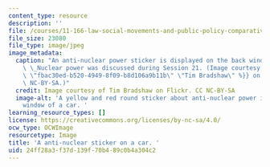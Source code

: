 ```yaml
---
content_type: resource
description: ''
file: /courses/11-166-law-social-movements-and-public-policy-comparative-and-international-experience-spring-2012/24ff28a3f37d139f70b489c0b4a304c2_11-166s12-th.jpg
file_size: 23080
file_type: image/jpeg
image_metadata:
  caption: "An anti-nuclear power sticker is displayed on the back window of a car.\
    \ \_Nuclear power was discussed during Session 21. (Image courtesy of {{% resource_link\
    \ \"fbac30ed-b520-4949-8f09-b8d106a9b11b\" \"Tim Bradshaw\" %}} on Flickr. CC\
    \ NC-BY-SA.)"
  credit: Image courtesy of Tim Bradshaw on Flickr. CC NC-BY-SA
  image-alt: 'A yellow and red round sticker about anti-nuclear power is on the back
    window of a car. '
learning_resource_types: []
license: https://creativecommons.org/licenses/by-nc-sa/4.0/
ocw_type: OCWImage
resourcetype: Image
title: 'A anti-nuclear sticker on a car. '
uid: 24ff28a3-f37d-139f-70b4-89c0b4a304c2
---
```

